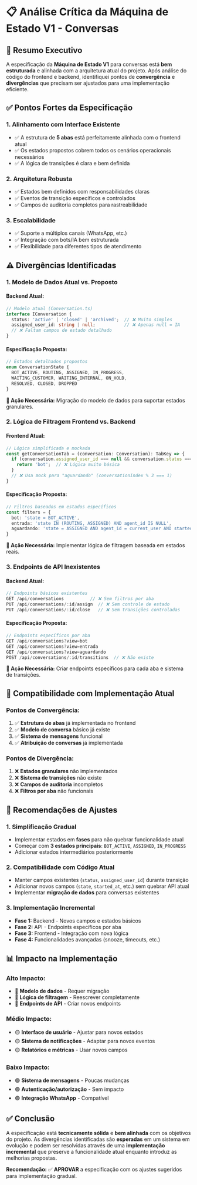# 📋 Análise Crítica da Máquina de Estado V1 - Conversas

## 🎯 Resumo Executivo

A especificação da **Máquina de Estado V1** para conversas está **bem estruturada** e alinhada com a arquitetura atual do projeto. Após análise do código do frontend e backend, identifiquei pontos de **convergência** e **divergências** que precisam ser ajustados para uma implementação eficiente.

## ✅ Pontos Fortes da Especificação

### 1. **Alinhamento com Interface Existente**
- ✅ A estrutura de **5 abas** está perfeitamente alinhada com o frontend atual
- ✅ Os estados propostos cobrem todos os cenários operacionais necessários
- ✅ A lógica de transições é clara e bem definida

### 2. **Arquitetura Robusta**
- ✅ Estados bem definidos com responsabilidades claras
- ✅ Eventos de transição específicos e controlados
- ✅ Campos de auditoria completos para rastreabilidade

### 3. **Escalabilidade**
- ✅ Suporte a múltiplos canais (WhatsApp, etc.)
- ✅ Integração com bots/IA bem estruturada
- ✅ Flexibilidade para diferentes tipos de atendimento

## ⚠️ Divergências Identificadas

### 1. **Modelo de Dados Atual vs. Proposto**

#### **Backend Atual:**
```typescript
// Modelo atual (Conversation.ts)
interface IConversation {
  status: 'active' | 'closed' | 'archived';  // ❌ Muito simples
  assigned_user_id: string | null;           // ❌ Apenas null = IA
  // ❌ Faltam campos de estado detalhado
}
```

#### **Especificação Proposta:**
```typescript
// Estados detalhados propostos
enum ConversationState {
  BOT_ACTIVE, ROUTING, ASSIGNED, IN_PROGRESS, 
  WAITING_CUSTOMER, WAITING_INTERNAL, ON_HOLD,
  RESOLVED, CLOSED, DROPPED
}
```

**🔧 Ação Necessária:** Migração do modelo de dados para suportar estados granulares.

### 2. **Lógica de Filtragem Frontend vs. Backend**

#### **Frontend Atual:**
```typescript
// Lógica simplificada e mockada
const getConversationTab = (conversation: Conversation): TabKey => {
  if (conversation.assigned_user_id === null && conversation.status === 'active') {
    return 'bot';  // ❌ Lógica muito básica
  }
  // ❌ Usa mock para "aguardando" (conversationIndex % 3 === 1)
}
```

#### **Especificação Proposta:**
```typescript
// Filtros baseados em estados específicos
const filters = {
  bot: 'state = BOT_ACTIVE',
  entrada: 'state IN (ROUTING, ASSIGNED) AND agent_id IS NULL',
  aguardando: 'state = ASSIGNED AND agent_id = current_user AND started_at IS NULL'
}
```

**🔧 Ação Necessária:** Implementar lógica de filtragem baseada em estados reais.

### 3. **Endpoints de API Inexistentes**

#### **Backend Atual:**
```typescript
// Endpoints básicos existentes
GET /api/conversations          // ❌ Sem filtros por aba
PUT /api/conversations/:id/assign  // ❌ Sem controle de estado
PUT /api/conversations/:id/close   // ❌ Sem transições controladas
```

#### **Especificação Proposta:**
```typescript
// Endpoints específicos por aba
GET /api/conversations?view=bot
GET /api/conversations?view=entrada
GET /api/conversations?view=aguardando
POST /api/conversations/:id/transitions  // ❌ Não existe
```

**🔧 Ação Necessária:** Criar endpoints específicos para cada aba e sistema de transições.

## 🔄 Compatibilidade com Implementação Atual

### **Pontos de Convergência:**
1. ✅ **Estrutura de abas** já implementada no frontend
2. ✅ **Modelo de conversa** básico já existe
3. ✅ **Sistema de mensagens** funcional
4. ✅ **Atribuição de conversas** já implementada

### **Pontos de Divergência:**
1. ❌ **Estados granulares** não implementados
2. ❌ **Sistema de transições** não existe
3. ❌ **Campos de auditoria** incompletos
4. ❌ **Filtros por aba** não funcionais

## 🎯 Recomendações de Ajustes

### 1. **Simplificação Gradual**
- Implementar estados em **fases** para não quebrar funcionalidade atual
- Começar com **3 estados principais**: `BOT_ACTIVE`, `ASSIGNED`, `IN_PROGRESS`
- Adicionar estados intermediários posteriormente

### 2. **Compatibilidade com Código Atual**
- Manter campos existentes (`status`, `assigned_user_id`) durante transição
- Adicionar novos campos (`state`, `started_at`, etc.) sem quebrar API atual
- Implementar **migração de dados** para conversas existentes

### 3. **Implementação Incremental**
- **Fase 1:** Backend - Novos campos e estados básicos
- **Fase 2:** API - Endpoints específicos por aba
- **Fase 3:** Frontend - Integração com nova lógica
- **Fase 4:** Funcionalidades avançadas (snooze, timeouts, etc.)

## 📊 Impacto na Implementação

### **Alto Impacto:**
- 🔴 **Modelo de dados** - Requer migração
- 🔴 **Lógica de filtragem** - Reescrever completamente
- 🔴 **Endpoints de API** - Criar novos endpoints

### **Médio Impacto:**
- 🟡 **Interface de usuário** - Ajustar para novos estados
- 🟡 **Sistema de notificações** - Adaptar para novos eventos
- 🟡 **Relatórios e métricas** - Usar novos campos

### **Baixo Impacto:**
- 🟢 **Sistema de mensagens** - Poucas mudanças
- 🟢 **Autenticação/autorização** - Sem impacto
- 🟢 **Integração WhatsApp** - Compatível

## ✅ Conclusão

A especificação está **tecnicamente sólida** e **bem alinhada** com os objetivos do projeto. As divergências identificadas são **esperadas** em um sistema em evolução e podem ser resolvidas através de uma **implementação incremental** que preserve a funcionalidade atual enquanto introduz as melhorias propostas.

**Recomendação:** ✅ **APROVAR** a especificação com os ajustes sugeridos para implementação gradual.
